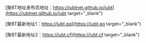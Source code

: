 [聚BT地址发布页地址：https://jubtnet.github.io/jubt](https://jubtnet.github.io/jubt target="_blank")

[聚BT最新地址1：https://jubt.gq](https://jubt.gq target="_blank")  

[聚BT最新地址2：https://jubt.cf](https://jubt.cf target="_blank")


